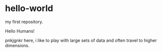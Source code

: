 # hello-world
my first repository.

Hello Humans!

pnkjgnkr here, i like to play with large sets of data and often travel to higher dimensions.
